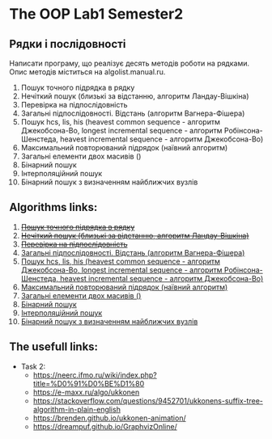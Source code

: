 # The OOP Lab1 Semester2
## Рядки і послідовності

Написати програму, що реалізує десять методів роботи на рядками. Опис методів
міститься на algolist.manual.ru.

1. Пошук точного підрядка в рядку
2. Нечіткий пошук (близькі за відстанню, алгоритм Ландау-Вішкіна)
3. Перевірка на підпослідовність
4. Загальні підпослідовності. Відстань (алгоритм Вагнера-Фішера)
5. Пошук hcs, lis, his (heavest common sequence - алгоритм Джекобсона-Во, longest incremental sequence - алгоритм Робінсона-Шенстеда, heavest incremental sequence - алгоритм Джекобсона-Во)
6. Максимальний повторюваний підрядок (наївний алгоритм)
7. Загальні елементи двох масивів ()
8. Бінарний пошук
9. Інтерполяційний пошук
10. Бінарний пошук з визначенням найближчих вузлів

## Algorithms links:

1. [~~Пошук точного підрядка в рядку~~](http://algolist.ru/search/esearch/)
2. [~~Нечіткий пошук (близькі за відстанню, алгоритм Ландау-Вішкіна)~~](http://algolist.ru/search/fsearch/)
3. [~~Перевірка на підпослідовність~~](http://algolist.ru/search/subcheck.php)
4. [Загальні підпослідовності. Відстань (алгоритм Вагнера-Фішера)](http://algolist.ru/search/lcs/vagner.php)
5. [Пошук hcs, lis, his (heavest common sequence - алгоритм Джекобсона-Во, longest incremental sequence - алгоритм Робінсона-Шенстеда, heavest incremental sequence - алгоритм Джекобсона-Во)](http://algolist.ru/search/hcsplus.php)
6. [Максимальний повторюваний підрядок (наївний алгоритм)](http://algolist.ru/search/lrs/index.php)
7. [Загальні елементи двох масивів ()](http://algolist.ru/search/lce.php)
8. [Бінарний пошук](http://algolist.ru/search/bin_search.php)
9. [Інтерполяційний пошук](http://algolist.ru/search/int_search.php)
10. [Бінарний пошук з визначенням найближчих вузлів](http://algolist.ru/search/advbin.php)

## The usefull links:
* Task 2:
  * https://neerc.ifmo.ru/wiki/index.php?title=%D0%91%D0%BE%D1%80
  * https://e-maxx.ru/algo/ukkonen
  * https://stackoverflow.com/questions/9452701/ukkonens-suffix-tree-algorithm-in-plain-english
  * https://brenden.github.io/ukkonen-animation/
  * https://dreampuf.github.io/GraphvizOnline/